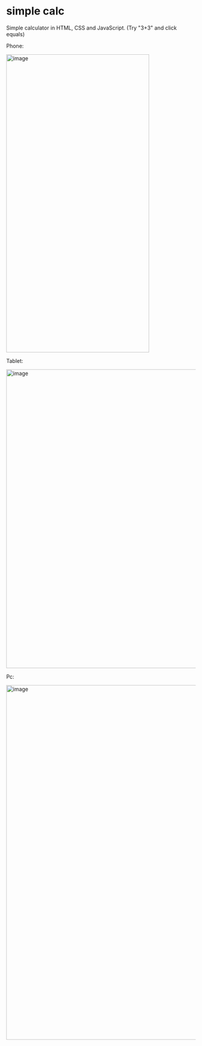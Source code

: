 # simple calc
Simple calculator in HTML, CSS and JavaScript.
(Try "3+3" and click equals)

Phone:

<img width="380" height="791" alt="image" src="https://github.com/user-attachments/assets/5e297c28-2d89-4a98-bdf4-ac8ed551fe8f" />

Tablet:

<img width="554" height="793" alt="image" src="https://github.com/user-attachments/assets/3d8ce9af-906c-47b2-a170-31a8ed1e8132" />

Pc:

<img width="1889" height="941" alt="image" src="https://github.com/user-attachments/assets/5cccf73a-1ac6-458d-aef8-c1f587f9c548" />

